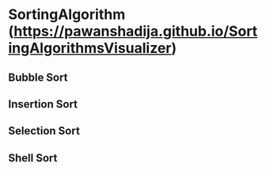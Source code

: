 # SortingAlgorithm (https://pawanshadija.github.io/SortingAlgorithmsVisualizer)

## Bubble Sort
## Insertion Sort
## Selection Sort
## Shell Sort

